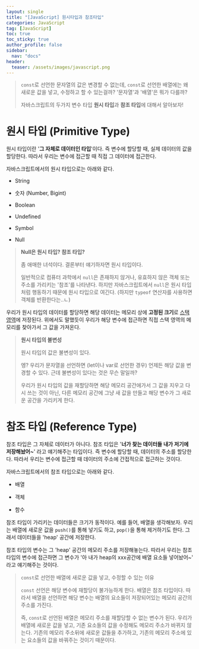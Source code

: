 ```yaml
---
layout: single
title: "[JavaScript] 원시타입과 참조타입"
categories: JavaScript
tag: [JavaScript]
toc: true
toc_sticky: true
author_profile: false
sidebar:
  nav: "docs"
header:
  teaser: /assets/images/javascript.png
---
```


> `const`로 선언한 문자열의 값은 변경할 수 없는데, `const`로 선언한 배열에는 왜 새로운 값을 넣고, 수정하고 할 수 있는걸까? '문자열'과 '배열'은 뭐가 다를까?
>
> 자바스크립트의 두가지 변수 타입 **원시 타입**과 **참조 타입**에 대해서 알아보자!

# 원시 타입 (Primitive Type)

원시 타입이란 '**그 자체로 데이터인 타입**'이다. 즉 변수에 할당할 때, 실제 데이터의 값을 할당한다. 따라서 우리는 변수에 접근할 때 직접 그 데이터에 접근한다.

자바스크립트에서의 원시 타입으로는 아래와 같다.

- String

- 숫자 (Number, Bigint)

- Boolean

- Undefined

- Symbol

- Null

> **Null은 원시 타입? 참조 타입?**
>
> 좀 애매한 녀석이다. 결론부터 얘기하자면 원시 타입이다.
>
> 일반적으로 컴퓨터 과학에서 `null`은 존재하지 않거나, 유효하지 않은 객체 또는 주소를 가리키는 '참조'를 나타낸다. 하지만 자바스크립트에서 `null`은 원시 타입처럼 행동하기 때문에 원시 타입으로 여긴다. (하지만 `typeof` 연산자를 사용하면 객체를 반환한다는..ㄴ)

우리가 원시 타입의 데이터를 할당하면 해당 데이터는 메모리 상에 **고정된 크기**로 <u>스택 영역</u>에 저장된다. 위에서도 말했듯이 우리가 해당 변수에 접근하면 직접 스택 영역의 메모리를 찾아가서 그 값을 가져온다.

> **원시 타입의 불변성**
>
> 원시 타입의 값은 불변성이 있다.
>
> 엥? 우리가 문자열을 선언하면 (let이나 var로 선언한 경우) 언제든 해당 값을 변경할 수 있다. 근데 불변성이 있다는 것은 무슨 말일까?
>
> 우리가 원시 타입의 값을 재할당하면 해당 메모리 공간에가서 그 값을 지우고 다시 쓰는 것이 아닌, 다른 메모리 공간에 그냥 새 값을 만들고 해당 변수가 그 새로운 공간을 가리키게 한다.

# 참조 타입 (Reference Type)

참조 타입은 그 자체로 데이터가 아니다. 참조 타입은 '**너가 찾는 데이터들 내가 저기에 저장해놨어~**' 라고 얘기해주는 타입이다. 즉 변수에 할당할 때, 데이터의 주소를 할당한다. 따라서 우리는 변수에 접근할 때 데이터의 주소에 간접적으로 접근하는 것이다.

자바스크립트에서의 참조 타입으로는 아래와 같다.

- 배열

- 객체

- 함수

참조 타입이 가리키는 데이터들은 크기가 동적이다. 예를 들어, 배열을 생각해보자. 우리는 배열에 새로운 값을 `push()`를 통해 넣기도 하고, `pop()`을 통해 제거하기도 한다. 그래서 데이터들을 'heap' 공간에 저장한다.

참조 타입의 변수는 그 'heap' 공간의 메모리 주소를 저장해놓는다. 따라서 우리는 참조 타입의 변수에 접근하면 그 변수가 '아 내가 heap의 xxx공간에 배열 요소들 넣어놨어~' 라고 얘기해주는 것이다.

> `const`로 선언한 배열에 새로운 값을 넣고, 수정할 수 있는 이유
>
> `const` 선언은 해당 변수에 재할당이 불가능하게 한다. 배열은 참조 타입이다. 따라서 배열을 선언하면 해당 변수는 배열의 요소들이 저장되어있는 메모리 공간의 주소를 가진다.
>
> 즉, `const`로 선언된 배열은 메모리 주소를 재할당할 수 없는 변수가 된다. 우리가 배열에 새로운 값을 넣고, 기존 요소들의 값을 수정해도 메모리 주소가 바뀌지 않는다. 기존의 메모리 주소뒤에 새로운 값들을 추가하고, 기존의 메모리 주소에 있는 요소들의 값을 바꿔주는 것이기 때문이다.
